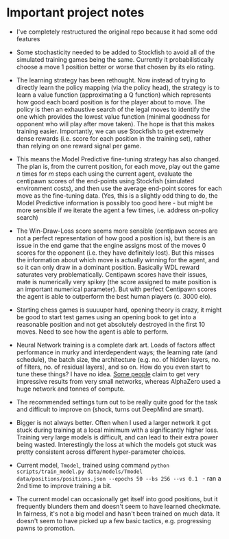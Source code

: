 # Important project notes

- I've completely restructured the original repo because it had some odd features
- Some stochasticity needed to be added to Stockfish to avoid all of the simulated training games being the same. Currently it probabilistically choose a move 1 position better or worse that chosen by its elo rating.
- The learning strategy has been rethought. Now instead of trying to directly learn the policy mapping (via the policy head), the strategy is to learn a value function (approximating a Q function) which represents how good each board position is for the player about to move. The policy is then an exhaustive search of the legal moves to identify the one which provides the lowest value function (minimal goodness for opponent who will play after move taken).
The hope is that this makes training easier. Importantly, we can use Stockfish to get extremely dense rewards (i.e. score for each position in the training set), rather than relying on one reward signal per game.
- This means the Model Predictive fine-tuning strategy has also changed. The plan is, from the current position, for each move, play out the game $n$ times for $m$ steps each using the current agent, evaluate the centipawn scores of the end-points using Stockfish (simulated environment costs), and then use the average end-point scores for each move as the fine-tuning data. (Yes, this is a slightly odd thing to do, the Model Predictive information is possibly too good here - but might be more sensible if we iterate the agent a few times, i.e. address on-policy search)
- The Win-Draw-Loss score seems more sensible (centipawn scores are not a perfect representation of how good a position is), but there is an issue in the end game that the engine assigns most of the moves 0 scores for the opponent (i.e. they have definitely lost). But this misses the information about which move is actually winning for the agent, and so it can only draw in a dominant position. Basically WDL reward saturates very problematically.
Centipawn scores have their issues, mate is numerically very spikey (the score assigned to mate position is an important numerical parameter). But with perfect Centipawn scores the agent is able to outperform the best human players (c. 3000 elo).
- Starting chess games is suuuuper hard, opening theory is crazy, it might be good to start test games using an opening book to get into a reasonable position and not get absolutely destroyed in the first 10 moves. Need to see how the agent is able to perform.

- Neural Network training is a complete dark art. Loads of factors affect performance in murky and interdependent ways; the learning rate (and schedule), the batch size, the architecture (e.g. no. of hidden layers, no. of filters, no. of residual layers), and so on. How do you even start to tune these things? I have no idea. [Some people](https://github.com/dogeystamp/chess_inator) claim to get very impressive results from very small networks, whereas AlphaZero used a huge network and tonnes of compute.
- The recommended settings turn out to be really quite good for the task and difficult to improve on (shock, turns out DeepMind are smart).
- Bigger is not always better. Often when I used a larger network it got stuck during training at a local minimum with a significantly higher loss. Training very large models is difficult, and can lead to their extra power being wasted. Interestingly the loss at which the models got stuck was pretty consistent across different hyper-parameter choices.

- Current model, `Tmodel`, trained using command ```python scripts/train_model.py data/models/Tmodel data/positions/positions.json --epochs 50 --bs 256 --vs 0.1 ``` - ran a 2nd time to improve training a bit.
- The current model can occasionally get itself into good positions, but it frequently blunders them and doesn't seem to have learned checkmate. In fairness, it's not a big model and hasn't been trained on much data. It doesn't seem to have picked up a few basic tactics, e.g. progressing pawns to promotion.